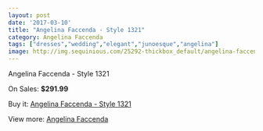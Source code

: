 ```yaml
---
layout: post
date: '2017-03-10'
title: "Angelina Faccenda - Style 1321"
category: Angelina Faccenda
tags: ["dresses","wedding","elegant","junoesque","angelina"]
image: http://img.sequinious.com/25292-thickbox_default/angelina-faccenda-style-1321.jpg
---
```

Angelina Faccenda - Style 1321

On Sales: **$291.99**
<a href="https://www.sequinious.com/angelina-faccenda/10538-angelina-faccenda-style-1321.html"><amp-img layout="responsive" width="600" height="600" src="//img.sequinious.com/25292-thickbox_default/angelina-faccenda-style-1321.jpg" alt="Angelina Faccenda - Style 1321 0" /></a>
<a href="https://www.sequinious.com/angelina-faccenda/10538-angelina-faccenda-style-1321.html"><amp-img layout="responsive" width="600" height="600" src="//img.sequinious.com/25296-thickbox_default/angelina-faccenda-style-1321.jpg" alt="Angelina Faccenda - Style 1321 1" /></a>
<a href="https://www.sequinious.com/angelina-faccenda/10538-angelina-faccenda-style-1321.html"><amp-img layout="responsive" width="600" height="600" src="//img.sequinious.com/25295-thickbox_default/angelina-faccenda-style-1321.jpg" alt="Angelina Faccenda - Style 1321 2" /></a>
<a href="https://www.sequinious.com/angelina-faccenda/10538-angelina-faccenda-style-1321.html"><amp-img layout="responsive" width="600" height="600" src="//img.sequinious.com/25294-thickbox_default/angelina-faccenda-style-1321.jpg" alt="Angelina Faccenda - Style 1321 3" /></a>
<a href="https://www.sequinious.com/angelina-faccenda/10538-angelina-faccenda-style-1321.html"><amp-img layout="responsive" width="600" height="600" src="//img.sequinious.com/25293-thickbox_default/angelina-faccenda-style-1321.jpg" alt="Angelina Faccenda - Style 1321 4" /></a>

Buy it: [Angelina Faccenda - Style 1321](https://www.sequinious.com/angelina-faccenda/10538-angelina-faccenda-style-1321.html "Angelina Faccenda - Style 1321")

View more: [Angelina Faccenda](https://www.sequinious.com/16-angelina-faccenda "Angelina Faccenda")